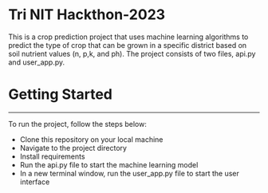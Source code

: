 # Tri NIT Hackthon-2023
This is a crop prediction project that uses machine learning algorithms to predict the type of crop that can be grown in a specific district based on soil nutrient values (n, p,k, and ph). The project consists of two files, api.py and user_app.py.

# Getting Started
***
To run the project, follow the steps below:
* Clone this repository on your local machine
* Navigate to the project directory
* Install requirements
* Run the api.py file to start the machine learning model
* In a new terminal window, run the user_app.py file to start the user interface
